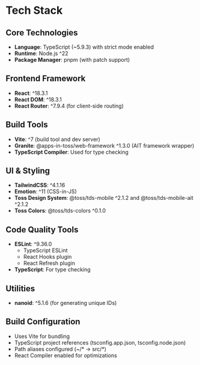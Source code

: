 # Tech Stack

## Core Technologies
- **Language**: TypeScript (~5.9.3) with strict mode enabled
- **Runtime**: Node.js ^22
- **Package Manager**: pnpm (with patch support)

## Frontend Framework
- **React**: ^18.3.1
- **React DOM**: ^18.3.1
- **React Router**: ^7.9.4 (for client-side routing)

## Build Tools
- **Vite**: ^7 (build tool and dev server)
- **Granite**: @apps-in-toss/web-framework ^1.3.0 (AIT framework wrapper)
- **TypeScript Compiler**: Used for type checking

## UI & Styling
- **TailwindCSS**: ^4.1.16
- **Emotion**: ^11 (CSS-in-JS)
- **Toss Design System**: @toss/tds-mobile ^2.1.2 and @toss/tds-mobile-ait ^2.1.2
- **Toss Colors**: @toss/tds-colors ^0.1.0

## Code Quality Tools
- **ESLint**: ^9.36.0
  - TypeScript ESLint
  - React Hooks plugin
  - React Refresh plugin
- **TypeScript**: For type checking

## Utilities
- **nanoid**: ^5.1.6 (for generating unique IDs)

## Build Configuration
- Uses Vite for bundling
- TypeScript project references (tsconfig.app.json, tsconfig.node.json)
- Path aliases configured (~/\* -> src/\*)
- React Compiler enabled for optimizations